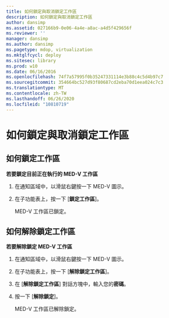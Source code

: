 ```yaml
---
title: 如何鎖定與取消鎖定工作區
description: 如何鎖定與取消鎖定工作區
author: dansimp
ms.assetid: 027166b9-0e06-4a4e-a8ac-a4d5f429656f
ms.reviewer: ''
manager: dansimp
ms.author: dansimp
ms.pagetype: mdop, virtualization
ms.mktglfcycl: deploy
ms.sitesec: library
ms.prod: w10
ms.date: 06/16/2016
ms.openlocfilehash: 74f7a57995f0b35247331114e3b88c4c5d4b97c7
ms.sourcegitcommit: 354664bc527d93f80687cd2eba70d1eea024c7c3
ms.translationtype: MT
ms.contentlocale: zh-TW
ms.lasthandoff: 06/26/2020
ms.locfileid: "10810719"
---
```

# 如何鎖定與取消鎖定工作區


## 如何鎖定工作區


**若要鎖定目前正在執行的 MED-V 工作區**

1.  在通知區域中，以滑鼠右鍵按一下 MED-V 圖示。

2.  在子功能表上，按一下 [**鎖定工作區**]。

    MED-V 工作區已鎖定。

## 如何解除鎖定工作區


**若要解除鎖定 MED-V 工作區**

1.  在通知區域中，以滑鼠右鍵按一下 MED-V 圖示。

2.  在子功能表上，按一下 [**解除鎖定工作區**]。

3.  在 [**解除鎖定工作區**] 對話方塊中，輸入您的**密碼**。

4.  按一下 [**解除鎖定**]。

    MED-V 工作區已解除鎖定。

 

 





